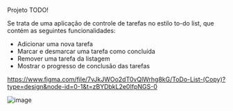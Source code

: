 
Projeto TODO!

Se trata de uma aplicação de controle de tarefas no estilo to-do list, que contém as seguintes funcionalidades:
- Adicionar uma nova tarefa
- Marcar e desmarcar uma tarefa como concluída
- Remover uma tarefa da listagem
- Mostrar o progresso de conclusão das tarefas

https://www.figma.com/file/7vJkJWOo2dT0vQlWrhg8kG/ToDo-List-(Copy)?type=design&node-id=0-1&t=zBYDbkL2e0IfpNGS-0

![image](https://github.com/LeticiaRosa/01-praticando-conceitos-reactjs-ts/assets/37852713/dcc8717e-08aa-4f93-85b1-83aafe58151f)
